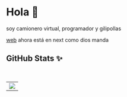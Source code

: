 # Hola 👋
soy camionero virtual, programador y gilipollas 

<a href="https://tux.software">web</a> ahora está en next como dios manda
   <br />



## GitHub Stats ✨


<table>
  <tr>
    <td align="center" style="padding=0;width=50%;">
      <center><img align="center" style="padding=0;" src="https://github-readme-stats.vercel.app/api?username=polo-1245-oficial&show_icons=true&theme=transparent&count_private=true" />
    </td></center>


<br />
